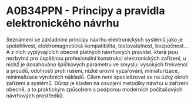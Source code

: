 # A0B34PPN - Principy a pravidla elektronického návrhu

Seznámení se základními principy návrhu elektronických systémů jako je spolehlivost, elektromagnetická kompatibilita, testovatelnost, bezpečnost... A z nich vyplývajících obecně platných návrhových pravidel, která jsou nezbytná pro úspěšnou profesionální konstrukci elektronických zařízení, u nichž je dosahováno špičkových parametru ve smyslu: vysokých frekvencí a proudů, odolnosti proti rušení, nízké úrovni vyzařování, miniaturizace, minimalizace výrobních nákladů. Cílem není specializovat se na úzký okruh zařízení a systémů. Důraz je kladen na osvojení metodiky návrhu u zařízení obecně, a to praktickým způsobem s podporou moderních počítačových návrhových prostředků.